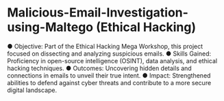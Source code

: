 # Malicious-Email-Investigation-using-Maltego (Ethical Hacking)
● Objective: Part of the Ethical Hacking Mega Workshop, this project focused on dissecting and analyzing suspicious emails.
● Skills Gained: Proficiency in open-source intelligence (OSINT), data analysis, and ethical hacking techniques.
● Outcomes: Uncovering hidden details and connections in emails to unveil their true intent.
● Impact: Strengthened abilities to defend against cyber threats and contribute to a more secure digital landscape.
